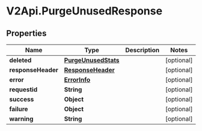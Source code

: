 # V2Api.PurgeUnusedResponse

## Properties

Name | Type | Description | Notes
------------ | ------------- | ------------- | -------------
**deleted** | [**PurgeUnusedStats**](PurgeUnusedStats.md) |  | [optional] 
**responseHeader** | [**ResponseHeader**](ResponseHeader.md) |  | [optional] 
**error** | [**ErrorInfo**](ErrorInfo.md) |  | [optional] 
**requestid** | **String** |  | [optional] 
**success** | **Object** |  | [optional] 
**failure** | **Object** |  | [optional] 
**warning** | **String** |  | [optional] 


